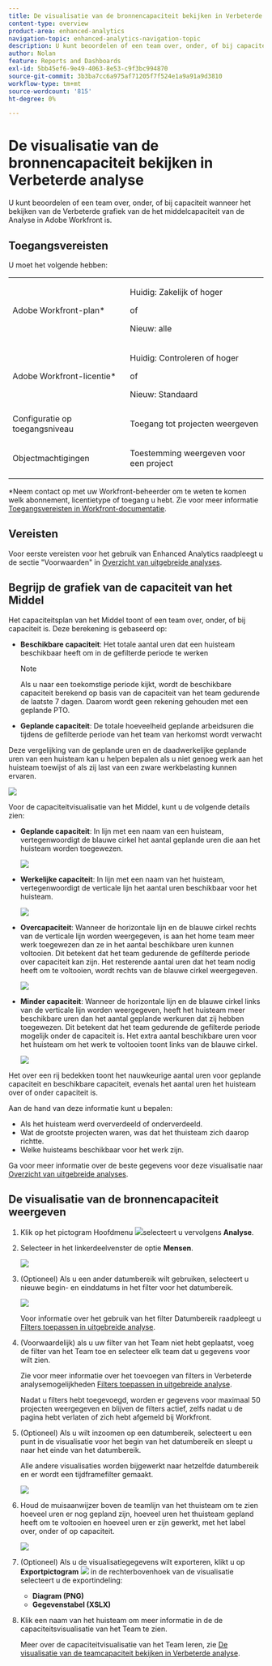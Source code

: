 ```yaml
---
title: De visualisatie van de bronnencapaciteit bekijken in Verbeterde analyse
content-type: overview
product-area: enhanced-analytics
navigation-topic: enhanced-analytics-navigation-topic
description: U kunt beoordelen of een team over, onder, of bij capaciteit wanneer het bekijken van de Verbeterde grafiek van de het middelcapaciteit van de Analyse in Adobe Workfront is.
author: Nolan
feature: Reports and Dashboards
exl-id: 5bb45ef6-9e49-4063-8e53-c9f3bc994870
source-git-commit: 3b3ba7cc6a975af71205f7f524e1a9a91a9d3810
workflow-type: tm+mt
source-wordcount: '815'
ht-degree: 0%

---
```


# De visualisatie van de bronnencapaciteit bekijken in Verbeterde analyse

U kunt beoordelen of een team over, onder, of bij capaciteit wanneer het bekijken van de Verbeterde grafiek van de het middelcapaciteit van de Analyse in Adobe Workfront is.

## Toegangsvereisten

U moet het volgende hebben:

<table style="table-layout:auto"> 
 <col> 
 <col> 
 <tbody> 
  <tr> 
   <td>Adobe Workfront-plan</a>*</td> 
   <td> <p>Huidig: Zakelijk of hoger</p>
   of
   <p>Nieuw: alle</p>
    </td> 
  </tr> 
  <tr> 
   <td>Adobe Workfront-licentie*</td> 
   <td> <p>Huidig: Controleren of hoger</p>
   of
   <p>Nieuw: Standaard</p> </td> 
  </tr> 
  <tr> 
   <td role="rowheader">Configuratie op toegangsniveau</td> 
   <td> <p>Toegang tot projecten weergeven</p></td> 
  </tr> 
  <tr> 
   <td role="rowheader">Objectmachtigingen</td> 
   <td> <p>Toestemming weergeven voor een project</p>  </td> 
  </tr> 
 </tbody> 
</table>

*Neem contact op met uw Workfront-beheerder om te weten te komen welk abonnement, licentietype of toegang u hebt. Zie voor meer informatie [Toegangsvereisten in Workfront-documentatie](/help/quicksilver/administration-and-setup/add-users/access-levels-and-object-permissions/access-level-requirements-in-documentation.md).

## Vereisten

Voor eerste vereisten voor het gebruik van Enhanced Analytics raadpleegt u de sectie &quot;Voorwaarden&quot; in [Overzicht van uitgebreide analyses](../enhanced-analytics/enhanced-analytics-overview.md).

## Begrijp de grafiek van de capaciteit van het Middel

Het capaciteitsplan van het Middel toont of een team over, onder, of bij capaciteit is. Deze berekening is gebaseerd op:

* **Beschikbare capaciteit**: Het totale aantal uren dat een huisteam beschikbaar heeft om in de gefilterde periode te werken

  >[!NOTE]
  >
  >Als u naar een toekomstige periode kijkt, wordt de beschikbare capaciteit berekend op basis van de capaciteit van het team gedurende de laatste 7 dagen. Daarom wordt geen rekening gehouden met een geplande PTO.

* **Geplande capaciteit**: De totale hoeveelheid geplande arbeidsuren die tijdens de gefilterde periode van het team van herkomst wordt verwacht

Deze vergelijking van de geplande uren en de daadwerkelijke geplande uren van een huisteam kan u helpen bepalen als u niet genoeg werk aan het huisteam toewijst of als zij last van een zware werkbelasting kunnen ervaren.

![](assets/resource-capacity-350x110.png)

Voor de capaciteitvisualisatie van het Middel, kunt u de volgende details zien:

* **Geplande capaciteit**: In lijn met een naam van een huisteam, vertegenwoordigt de blauwe cirkel het aantal geplande uren die aan het huisteam worden toegewezen.

  ![](assets/resource-capacity-blue-circle.png)

* **Werkelijke capaciteit**: In lijn met een naam van het huisteam, vertegenwoordigt de verticale lijn het aantal uren beschikbaar voor het huisteam.

  ![](assets/resource-capacity-vertical-line.png)

* **Overcapaciteit**: Wanneer de horizontale lijn en de blauwe cirkel rechts van de verticale lijn worden weergegeven, is aan het home team meer werk toegewezen dan ze in het aantal beschikbare uren kunnen voltooien. Dit betekent dat het team gedurende de gefilterde periode over capaciteit kan zijn. Het resterende aantal uren dat het team nodig heeft om te voltooien, wordt rechts van de blauwe cirkel weergegeven.

  ![](assets/resource-capacity-over-capacity.png)

* **Minder capaciteit**: Wanneer de horizontale lijn en de blauwe cirkel links van de verticale lijn worden weergegeven, heeft het huisteam meer beschikbare uren dan het aantal geplande werkuren dat zij hebben toegewezen. Dit betekent dat het team gedurende de gefilterde periode mogelijk onder de capaciteit is. Het extra aantal beschikbare uren voor het huisteam om het werk te voltooien toont links van de blauwe cirkel.

  ![](assets/resource-capacity-under-capacity.png)

Het over een rij bedekken toont het nauwkeurige aantal uren voor geplande capaciteit en beschikbare capaciteit, evenals het aantal uren het huisteam over of onder capaciteit is.

Aan de hand van deze informatie kunt u bepalen:

* Als het huisteam werd oververdeeld of onderverdeeld.
* Wat de grootste projecten waren, was dat het thuisteam zich daarop richtte.
* Welke huisteams beschikbaar voor het werk zijn.

Ga voor meer informatie over de beste gegevens voor deze visualisatie naar [Overzicht van uitgebreide analyses](../enhanced-analytics/enhanced-analytics-overview.md).

## De visualisatie van de bronnencapaciteit weergeven

1. Klik op het pictogram Hoofdmenu ![](assets/main-menu-icon-16x12.png)selecteert u vervolgens **Analyse**.
1. Selecteer in het linkerdeelvenster de optie **Mensen**.

   ![](assets/people-area-cropped-qs-350x276.png)

1. (Optioneel) Als u een ander datumbereik wilt gebruiken, selecteert u nieuwe begin- en einddatums in het filter voor het datumbereik.

   ![](assets/filters-select-date-range-350x344.png)

   Voor informatie over het gebruik van het filter Datumbereik raadpleegt u [Filters toepassen in uitgebreide analyse](../enhanced-analytics/use-enhanced-analytics-filters.md).

1. (Voorwaardelijk) als u uw filter van het Team niet hebt geplaatst, voeg de filter van het Team toe en selecteer elk team dat u gegevens voor wilt zien.

   Zie voor meer informatie over het toevoegen van filters in Verbeterde analysemogelijkheden [Filters toepassen in uitgebreide analyse](../enhanced-analytics/use-enhanced-analytics-filters.md).

   Nadat u filters hebt toegevoegd, worden er gegevens voor maximaal 50 projecten weergegeven en blijven de filters actief, zelfs nadat u de pagina hebt verlaten of zich hebt afgemeld bij Workfront.

1. (Optioneel) Als u wilt inzoomen op een datumbereik, selecteert u een punt in de visualisatie voor het begin van het datumbereik en sleept u naar het einde van het datumbereik.

   Alle andere visualisaties worden bijgewerkt naar hetzelfde datumbereik en er wordt een tijdframefilter gemaakt.

   ![](assets/timeframe-filter-350x220.png)

1. Houd de muisaanwijzer boven de teamlijn van het thuisteam om te zien hoeveel uren er nog gepland zijn, hoeveel uren het thuisteam gepland heeft om te voltooien en hoeveel uren er zijn gewerkt, met het label over, onder of op capaciteit.

   ![](assets/resource-capacity-capacity-pop-up-350x213.png)

1. (Optioneel) Als u de visualisatiegegevens wilt exporteren, klikt u op **Exportpictogram** ![](assets/export.png) in de rechterbovenhoek van de visualisatie selecteert u de exportindeling:

   * **Diagram (PNG)**
   * **Gegevenstabel (XSLX)**

1. Klik een naam van het huisteam om meer informatie in de de capaciteitsvisualisatie van het Team te zien.

   Meer over de capaciteitvisualisatie van het Team leren, zie [De visualisatie van de teamcapaciteit bekijken in Verbeterde analyse](../enhanced-analytics/team-capacity-overview.md).


